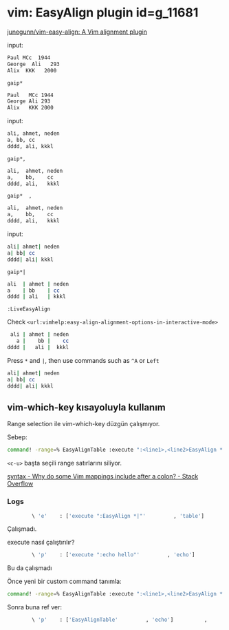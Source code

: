 
# vim: EasyAlign plugin id=g_11681

[junegunn/vim-easy-align: A Vim alignment plugin](https://github.com/junegunn/vim-easy-align)

input:

```bash
Paul MCc  1944
George  Ali   293
Alix  KKK   2000
```

`gaip* `

```bash
Paul   MCc 1944
George Ali 293
Alix   KKK 2000
```

input:

```bash
ali, ahmet, neden
a, bb, cc
dddd, ali, kkkl
```

`gaip*,`

```bash
ali,  ahmet, neden
a,    bb,    cc
dddd, ali,   kkkl
```

`gaip*  ,`

```bash
ali,  ahmet, neden
a,    bb,    cc
dddd, ali,   kkkl
```

input:

```bash
ali| ahmet| neden
a| bb| cc
dddd| ali| kkkl
```

`gaip*|`

```bash
ali  | ahmet | neden
a    | bb    | cc
dddd | ali   | kkkl
```

`:LiveEasyAlign`

Check `<url:vimhelp:easy-align-alignment-options-in-interactive-mode>`

```bash
 ali | ahmet | neden
   a |    bb |    cc
dddd |   ali |  kkkl
```

Press `*` and `|`, then use commands such as `^A` or `Left`

```bash
ali| ahmet| neden
a| bb| cc
dddd| ali| kkkl
```

## vim-which-key kısayoluyla kullanım

Range selection ile vim-which-key düzgün çalışmıyor.

Sebep:

```bash
command! -range=% EasyAlignTable :execute ":<line1>,<line2>EasyAlign *|"
```

`<c-u>` başta seçili range satırlarını siliyor.

[syntax - Why do some Vim mappings include <C-U> after a colon? - Stack Overflow](https://stackoverflow.com/questions/13830874/why-do-some-vim-mappings-include-c-u-after-a-colon)

### Logs

```bash
		\ 'e'    : ['execute ":EasyAlign *|"'         , 'table']          ,
```

Çalışmadı. 

execute nasıl çalıştırılır?

```bash
		\ 'p'    : ['execute ":echo hello"'         , 'echo']          ,
```

Bu da çalışmadı

Önce yeni bir custom command tanımla:

```bash
command! -range=% EasyAlignTable :execute ":<line1>,<line2>EasyAlign *|"
```

Sonra buna ref ver:

```bash
		\ 'p'    : ['EasyAlignTable'         , 'echo']          ,
```



